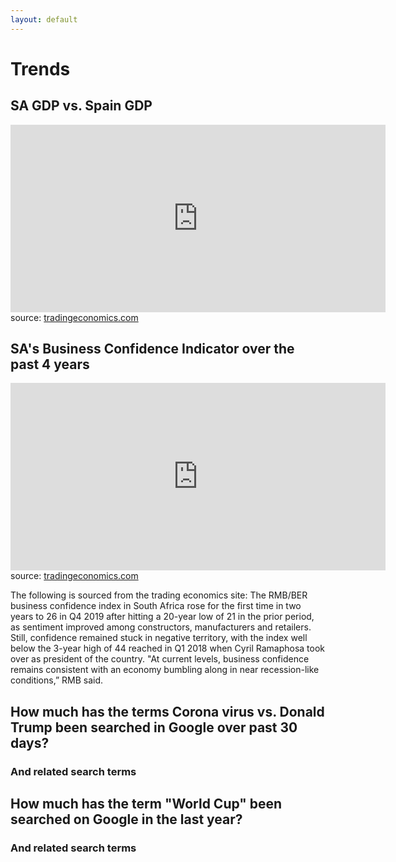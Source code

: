 ```yaml
---
layout: default
---
```

<h1> Trends </h1>
<h2> SA GDP vs. Spain GDP </h2>
<iframe src='https://d3fy651gv2fhd3.cloudfront.net/embed/?s=sagdpyoy&v=202001291441V20191105&type=type=line&title=false&url2=/spain/gdp&h=300&w=600' height='300' width='600'  frameborder='0' scrolling='no'></iframe><br />source: <a href='https://tradingeconomics.com/south-africa/gdp-growth-annual'>tradingeconomics.com</a>

<h2> SA's Business Confidence Indicator over the past 4 years </h2>
<iframe src='https://d3fy651gv2fhd3.cloudfront.net/embed/?s=sabzconf&v=201912301637V20191105&type=trend=2&h=300&w=600' height='300' width='600'  frameborder='0' scrolling='no'></iframe><br />source: <a href='https://tradingeconomics.com/south-africa/business-confidence'>tradingeconomics.com</a>

<p> The following is sourced from the trading economics site: The RMB/BER business confidence index in South Africa rose for the first time in two years to 26 in Q4 2019 after hitting a 20-year low of 21 in the prior period, as sentiment improved among constructors, manufacturers and retailers. Still, confidence remained stuck in negative territory, with the index well below the 3-year high of 44 reached in Q1 2018 when Cyril Ramaphosa took over as president of the country. "At current levels, business confidence remains consistent with an economy bumbling along in near recession-like conditions,” RMB said. </p>

<h2> How much has the terms Corona virus vs. Donald Trump been searched in Google over past 30 days? </h2>
    
<script type="text/javascript" src="https://ssl.gstatic.com/trends_nrtr/2051_RC11/embed_loader.js"></script> <script type="text/javascript"> trends.embed.renderExploreWidget("TIMESERIES", {"comparisonItem":[{"keyword":"corona virus","geo":"","time":"today 1-m"},{"keyword":"donald trump","geo":"","time":"today 1-m"}],"category":0,"property":""}, {"exploreQuery":"date=today%201-m&q=corona%20virus,donald%20trump","guestPath":"https://trends.google.com:443/trends/embed/"}); </script> 

<h3> And related search terms </h3>
<script type="text/javascript" src="https://ssl.gstatic.com/trends_nrtr/2051_RC11/embed_loader.js"></script> <script type="text/javascript"> trends.embed.renderExploreWidget("RELATED_QUERIES_0", {"comparisonItem":[{"keyword":"corona virus","geo":"","time":"today 1-m"},{"keyword":"donald trump","geo":"","time":"today 1-m"}],"category":0,"property":""}, {"exploreQuery":"date=today%201-m&q=corona%20virus,donald%20trump","guestPath":"https://trends.google.com:443/trends/embed/"}); </script> 

<script type="text/javascript" src="https://ssl.gstatic.com/trends_nrtr/2051_RC11/embed_loader.js"></script> <script type="text/javascript"> trends.embed.renderExploreWidget("RELATED_QUERIES_1", {"comparisonItem":[{"keyword":"corona virus","geo":"","time":"today 1-m"},{"keyword":"donald trump","geo":"","time":"today 1-m"}],"category":0,"property":""}, {"exploreQuery":"date=today%201-m&q=corona%20virus,donald%20trump","guestPath":"https://trends.google.com:443/trends/embed/"}); </script> 


<h2> How much has the term "World Cup" been searched on Google in the last year? </h2>

<script type="text/javascript" src="https://ssl.gstatic.com/trends_nrtr/2051_RC11/embed_loader.js"></script> <script type="text/javascript"> trends.embed.renderExploreWidget("TIMESERIES", {"comparisonItem":[{"keyword":"/m/030q7","geo":"","time":"today 12-m"}],"category":0,"property":""}, {"exploreQuery":"q=%2Fm%2F030q7&date=today 12-m","guestPath":"https://trends.google.com:443/trends/embed/"}); </script> 

<h3> And related search terms </h3>
<script type="text/javascript" src="https://ssl.gstatic.com/trends_nrtr/2051_RC11/embed_loader.js"></script> <script type="text/javascript"> trends.embed.renderExploreWidget("RELATED_TOPICS", {"comparisonItem":[{"keyword":"/m/030q7","geo":"","time":"today 12-m"}],"category":0,"property":""}, {"exploreQuery":"q=%2Fm%2F030q7&date=today 12-m","guestPath":"https://trends.google.com:443/trends/embed/"}); </script> 
<script type="text/javascript" src="https://ssl.gstatic.com/trends_nrtr/2051_RC11/embed_loader.js"></script> <script type="text/javascript"> trends.embed.renderExploreWidget("RELATED_QUERIES", {"comparisonItem":[{"keyword":"/m/030q7","geo":"","time":"today 12-m"}],"category":0,"property":""}, {"exploreQuery":"q=%2Fm%2F030q7&date=today 12-m","guestPath":"https://trends.google.com:443/trends/embed/"}); </script> 
